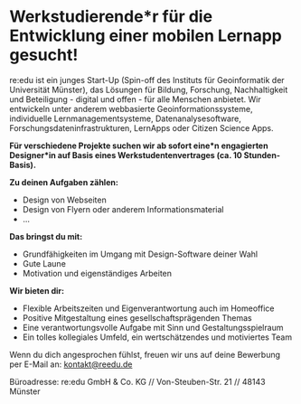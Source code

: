 # Werkstudierende\*r für die Entwicklung einer mobilen Lernapp gesucht!

re:edu ist ein junges Start-Up (Spin-off des Instituts für Geoinformatik der Universität Münster), das Lösungen für Bildung, Forschung, Nachhaltigkeit und Beteiligung - digital und offen - für alle Menschen anbietet. Wir entwickeln unter anderem webbasierte Geoinformationssysteme, individuelle Lernmanagementsysteme, Datenanalysesoftware, Forschungsdateninfrastrukturen, LernApps oder Citizen Science Apps.

**Für verschiedene Projekte suchen wir ab sofort eine\*n engagierten Designer\*in auf Basis eines Werkstudentenvertrages (ca. 10 Stunden-Basis).**

**Zu deinen Aufgaben zählen:**

- Design von Webseiten
- Design von Flyern oder anderem Informationsmaterial
- ...

**Das bringst du mit:**

- Grundfähigkeiten im Umgang mit Design-Software deiner Wahl
- Gute Laune
- Motivation und eigenständiges Arbeiten

**Wir bieten dir:**

- Flexible Arbeitszeiten und Eigenverantwortung auch im Homeoffice
- Positive Mitgestaltung eines gesellschaftsprägenden Themas
- Eine verantwortungsvolle Aufgabe mit Sinn und Gestaltungsspielraum
- Ein tolles kollegiales Umfeld, ein wertschätzendes und motiviertes Team

Wenn du dich angesprochen fühlst, freuen wir uns auf deine Bewerbung per E-Mail an: kontakt@reedu.de 

Büroadresse:
re:edu GmbH \& Co. KG // Von-Steuben-Str. 21 // 48143 Münster
